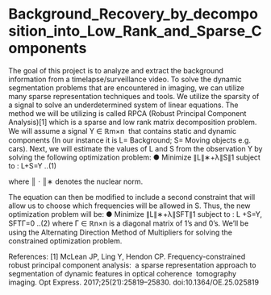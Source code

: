# Background_Recovery_by_decomposition_into_Low_Rank_and_Sparse_Components

The goal of this project is to analyze and extract the background information from a timelapse/surveillance video. To solve the dynamic segmentation problems that are encountered in imaging, we can utilize many sparse representation techniques and tools. We utilize the sparsity of a signal to solve an underdetermined system of linear equations. The method we will be utilizing is called RPCA (Robust Principal Component Analysis)​[1]​ which is a sparse and low rank matrix decomposition problem. We will assume a signal Y ∈ ℝ​m×n ​ that contains static and dynamic components (In our instance it is L= Background; S= Moving objects e.g. cars). Next, we will estimate the values of L and S from the observation Y by solving the following optimization problem: 
 ● Minimize ∥L∥∗+λ∥S∥​1 subject to : L+S=Y  ..(1) 
 
where ║ · ║∗ denotes the nuclear norm. 
 
The equation can then be modified to include a second constraint that will allow us to choose which frequencies will be allowed in S. Thus, the new optimization problem will be: 
 ● Minimize ∥L∥∗+λ∥SF​T​∥​1 subject to : L +S=Y, SF​T​Γ=0 ..(2) 
 where Γ ∈ ℝ​n×n​ is a diagonal matrix of 1’s and 0’s. 
 We’ll be using the Alternating Direction Method of Multipliers for solving the constrained optimization problem. 
 
 
References:  [1] McLean JP, Ling Y, Hendon CP. Frequency-constrained robust principal component analysis:  a sparse representation approach to segmentation of dynamic features in optical coherence  tomography imaging. ​Opt Express​. 2017;25(21):25819–25830. doi:10.1364/OE.25.025819 
